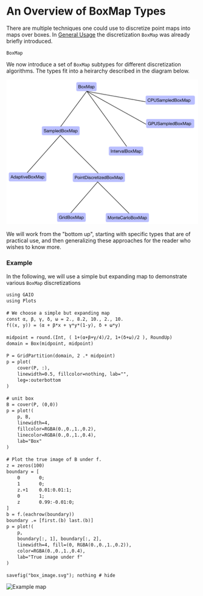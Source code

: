 # An Overview of BoxMap Types

There are multiple techniques one could use to discretize point maps into maps over boxes. In [General Usage](https://gaioguys.github.io/GAIO.jl/general/) the discretization `BoxMap` was already briefly introduced. 

```@docs; canonical=false
BoxMap
```

We now introduce a set of `BoxMap` subtypes for different discretization algorithms. The types fit into a heirarchy described in the diagram below. 

![Type Hierarchy](../assets/type_tree.jpg)

We will work from the "bottom up", starting with specific types that are of practical use, and then generalizing these approaches for the reader who wishes to know more. 

### Example

In the following, we will use a simple but expanding map to demonstrate various `BoxMap` discretizations

```@example 1
using GAIO
using Plots

# We choose a simple but expanding map
const α, β, γ, δ, ω = 2., 8.2, 10., 2., 10.
f((x, y)) = (α + β*x + γ*y*(1-y), δ + ω*y)

midpoint = round.(Int, ( 1+(α+β+γ/4)/2, 1+(δ+ω)/2 ), RoundUp)
domain = Box(midpoint, midpoint)

P = GridPartition(domain, 2 .* midpoint)
p = plot(
    cover(P, :), 
    linewidth=0.5, fillcolor=nothing, lab="", 
    leg=:outerbottom
)

# unit box
B = cover(P, (0,0))
p = plot!(
    p, B, 
    linewidth=4, 
    fillcolor=RGBA(0.,0.,1.,0.2), 
    linecolor=RGBA(0.,0.,1.,0.4), 
    lab="Box"
)

# Plot the true image of B under f.
z = zeros(100)
boundary = [
    0       0;
    1       0;
    z.+1    0.01:0.01:1;
    0       1;
    z       0.99:-0.01:0;
]
b = f.(eachrow(boundary))
boundary .= [first.(b) last.(b)]
p = plot!(
    p, 
    boundary[:, 1], boundary[:, 2], 
    linewidth=4, fill=(0, RGBA(0.,0.,1.,0.2)), 
    color=RGBA(0.,0.,1.,0.4), 
    lab="True image under f"
)

savefig("box_image.svg"); nothing # hide
```

![Example map](box_image.svg)
